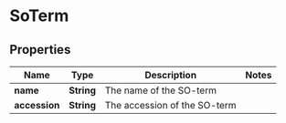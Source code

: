# SoTerm

## Properties
Name | Type | Description | Notes
------------ | ------------- | ------------- | -------------
**name** | **String** | The name of the SO-term | 
**accession** | **String** | The accession of the SO-term | 

